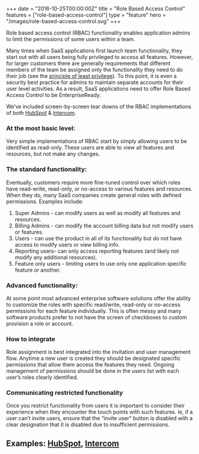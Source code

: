 +++
date = "2016-10-25T00:00:00Z"
title = "Role Based Access Control"
features = ["role-based-access-control"]
type = "feature"
hero = "/images/role-based-access-control.svg"
+++

Role based access control (RBAC) functionality enables application admins to limit the permissions of some users within a team.

Many times when SaaS applications first launch team functionality, they start out with all users being fully privileged to access all features. However, for larger customers there are generally requirements that different members of the team be assigned only the functionality they need to do their job (see the [principle of least privilege](https://en.wikipedia.org/wiki/Principle_of_least_privilege)). To this point, it is even a security best practice for admins to maintain separate accounts for their user level activities. As a result, SaaS applications need to offer Role Based Access Control to be EnterpriseReady.

We’ve included screen-by-screen tear downs of the RBAC implementations of both [HubSpot](/spotlight/hubspot) & [Intercom](/spotlight/intercom).

### At the most basic level:
Very simple implementations of RBAC start by simply allowing users to be identified as read-only. These users are able to view all features and resources, but not make any changes.

### The standard functionality:
Eventually, customers require more fine-tuned control over which roles have read-write, read-only, or no-access to various features and resources. When they do, many SaaS companies create general roles with defined permissions. Examples include:

1. Super Admins - can modify users as well as modify all features and resources.
1. Billing Admins - can modify the account billing data but not modify users or features.
1. Users - can use the product in all of its functionality but do not have access to modify users or view billing info.
1. Reporting users- can only access reporting features (and likely not modify any additional resources).
1. Feature only users - limiting users to use only one application specific feature or another.

### Advanced functionality:
At some point most advanced enterprise software solutions offer the ability to customize the roles with specific read/write, read-only or no-access permissions for each feature individually. This is often messy and many software products prefer to not have the screen of checkboxes to custom provision a role or account.

### How to integrate
Role assignment is best integrated into the invitation and user management flow. Anytime a new user is created they should be designated specific permissions that allow them access the features they need. Ongoing management of permissions should be done in the users list with each user’s roles clearly identified.

### Communicating restricted functionality
Once you restrict functionality from users it is important to consider their experience when they encounter the touch points with such features. Ie, if a user can’t invite users, ensure that the “invite user” button is disabled with a clear designation that it is disabled due to insufficient permissions.

## Examples: [HubSpot](/hubspot/role-based-access-control), [Intercom](/intercom/role-based-access-control)